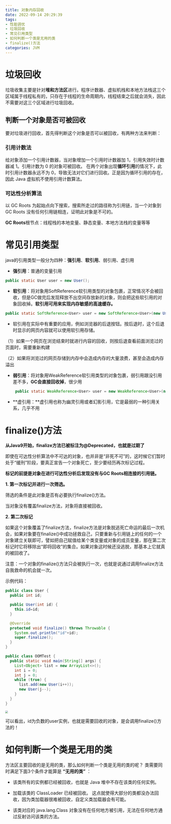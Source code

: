 ```yaml
---
title: 对象内存回收
date: 2022-09-14 20:29:39
tags:
- 性能调优
- 垃圾回收
- 常见引用类型
- 如何判断一个类是无用的类
- finalize()方法
categories: JVM
---
```


# 垃圾回收

垃圾收集主要是针对**堆和方法区**进行。程序计数器、虚拟机栈和本地方法栈这三个区域属于线程私有的，只存在于线程的生命周期内，线程结束之后就会消失，因此不需要对这三个区域进行垃圾回收。

## 判断一个对象是否可被回收

要对垃圾进行回收，首先得判断这个对象是否可以被回收，有两种方法来判断： 

### **引用计数法** 

给对象添加一个引用计数器，当对象增加一个引用时计数器加 1，引用失效时计数器减 1。引用计数为 0 的对象可被回收。
在两个对象出现**循环引用**的情况下，此时引用计数器永远不为 0，导致无法对它们进行回收。正是因为循环引用的存在，因此 Java 虚拟机不使用引用计数算法。

### 可达性分析算法

以 GC Roots 为起始点向下搜索，搜索所走过的路径称为引用链，当一个对象到 GC Roots 没有任何引用链相连，证明此对象是不可的。

**GC Roots**根节点：线程栈的本地变量、静态变量、本地方法栈的变量等等 



# **常见引用类型** 

java的引用类型一般分为四种：**强引用**、**软引用**、弱引用、虚引用 

- **强引用**：普通的变量引用 

```java
public static User user = new User(); 
```

- **软引用**：将对象用SoftReference软引用类型的对象包裹，正常情况不会被回收，但是GC做完后发现释放不出空间存放新的对象，则会把这些软引用的对象回收掉。**软引用可用来实现内存敏感的高速缓存。** 

```java
public static SoftReference<User> user = new SoftReference<User>(new User()); 
```

- 软引用在实际中有重要的应用，例如浏览器的后退按钮。按后退时，这个后退时显示的网页内容就可以使用软引用存储。 

​			（1）如果一个网页在浏览结束时就进行内容的回收，则按后退查看前面浏览过的页面时，需要重新构建 

​			（2）如果将浏览过的网页存储到内存中会造成内存的大量浪费，甚至会造成内存溢出 

- **弱引用**：将对象用WeakReference软引用类型的对象包裹，弱引用跟没引用差不多，**GC会直接回收掉**，很少用 

     ```java
      public static WeakReference<User> user = new WeakReference<User>(new User()); 
     ```

- **虚引用：**虚引用也称为幽灵引用或者幻影引用，它是最弱的一种引用关系，几乎不用 



 # **finalize()方法** 

**从Java9开始，finalize方法已被标注为@Deprecated，也就是过期了**

即使在可达性分析算法中不可达的对象，也并非是“非死不可”的，这时候它们暂时处于“缓刑”阶段，要真正宣告一个对象死亡，至少要经历再次标记过程。 

**标记的前提是对象在进行可达性分析后发现没有与GC Roots相连接的引用链。** 

**1. 第一次标记并进行一次筛选。** 

筛选的条件是此对象是否有必要执行finalize()方法。 

当对象没有覆盖finalize方法，对象将直接被回收。 

**2. 第二次标记** 

如果这个对象覆盖了finalize方法，finalize方法是对象脱逃死亡命运的最后一次机会，如果对象要在finalize()中成功拯救自己，只要重新与引用链上的任何的一个对象建立关联即可，譬如把自己赋值给某个类变量或对象的成员变量，那在第二次标记时它将移除出“即将回收”的集合。如果对象这时候还没逃脱，那基本上它就真的被回收了。 

注意：一个对象的finalize()方法只会被执行一次，也就是说通过调用finalize方法自我救命的机会就一次。 

示例代码：

```java
public class User {
  public int id;

  public User(int id) {
    this.id=id;
  }

  @Override
  protected void finalize() throws Throwable {
    System.out.println("id"+id);
    super.finalize();
  }
}
```

```java
public class OOMTest {
  public static void main(String[] args) {
    List<Object> list = new ArrayList<>();
    int i = 0;
    int j = 0;
    while (true) {
      list.add(new User(i++));
      new User(j--);
    }
  }
}
```

<img src="https://tva1.sinaimg.cn/large/e6c9d24ely1h66iip9wgsj20f60k0752.jpg" style="zoom:50%;" />

可以看出，id为负数的user实例，也就是需要回收的对象，是会调用finalize()方法的！



# **如何判断一个类是无用的类** 

方法区主要回收的是无用的类，那么如何判断一个类是无用的类的呢？ 类需要同时满足下面3个条件才能算是 **“无用的类”** ： 

- 该类所有的实例都已经被回收，也就是 Java 堆中不存在该类的任何实例。 

- 加载该类的 ClassLoader 已经被回收。 这点就使得大部分的类都没办法回收，因为类加载器很难被回收，自定义类加载器会有可能。

- 该类对应的 java.lang.Class 对象没有在任何地方被引用，无法在任何地方通过反射访问该类的方法。
